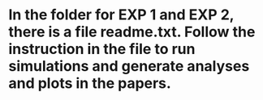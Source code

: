 # In the folder for EXP 1 and EXP 2, there is a file readme.txt. Follow the instruction in the file to run simulations and generate analyses and plots in the papers.
